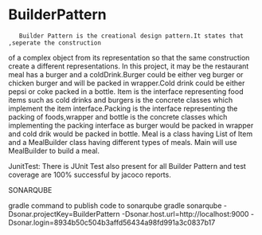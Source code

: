 # BuilderPattern
       Builder Pattern is the creational design pattern.It states that ,seperate the construction
of a complex object from its representation so that the same construction create a different 
representations. 
       In this project, it may be the restaurant meal has  a burger and a coldDrink.Burger 
could be either veg burger or chicken burger and will be packed in wrapper.Cold drink could
be either pepsi or coke packed in a bottle.
       Item is the interface representing food items such as cold drinks and burgers is the 
concrete classes which implement the item interface.Packing is the interface representing the 
packing of foods,wrapper and bottle is the concrete classes which implementing the packing 
interface as burger would be packed in wrapper and cold drik would be packed in bottle. 
Meal is a class having List of Item and a MealBuilder class having different types of meals.
Main will use MealBuilder to build a meal.     


JunitTest:
        There is JUnit Test also present for all Builder Pattern and test coverage are 100%
  successful by jacoco reports.
       
  SONARQUBE 
  
  gradle command to publish code to sonarqube
gradle sonarqube
       -Dsonar.projectKey=BuilderPattern
       -Dsonar.host.url=http://localhost:9000
       -Dsonar.login=8934b50c504b3affd56434a98fd991a3c0837b17